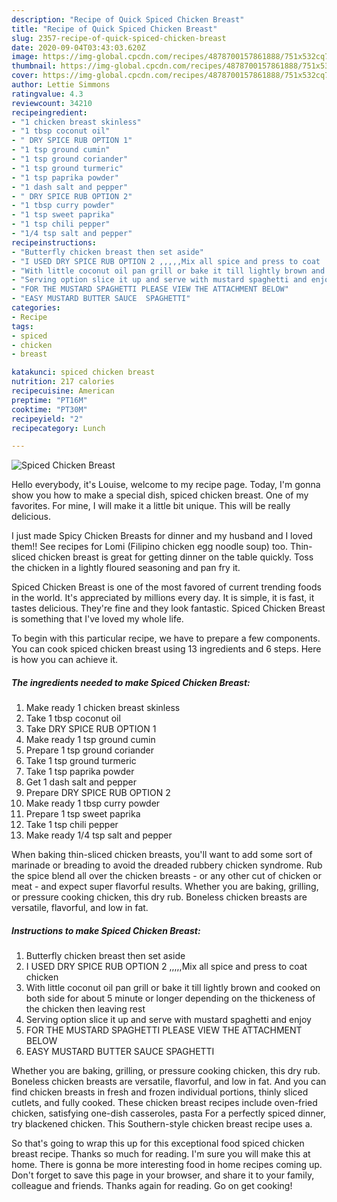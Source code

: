 ```yaml
---
description: "Recipe of Quick Spiced Chicken Breast"
title: "Recipe of Quick Spiced Chicken Breast"
slug: 2357-recipe-of-quick-spiced-chicken-breast
date: 2020-09-04T03:43:03.620Z
image: https://img-global.cpcdn.com/recipes/4878700157861888/751x532cq70/spiced-chicken-breast-recipe-main-photo.jpg
thumbnail: https://img-global.cpcdn.com/recipes/4878700157861888/751x532cq70/spiced-chicken-breast-recipe-main-photo.jpg
cover: https://img-global.cpcdn.com/recipes/4878700157861888/751x532cq70/spiced-chicken-breast-recipe-main-photo.jpg
author: Lettie Simmons
ratingvalue: 4.3
reviewcount: 34210
recipeingredient:
- "1 chicken breast skinless"
- "1 tbsp coconut oil"
- " DRY SPICE RUB OPTION 1"
- "1 tsp ground cumin"
- "1 tsp ground coriander"
- "1 tsp ground turmeric"
- "1 tsp paprika powder"
- "1 dash salt and pepper"
- " DRY SPICE RUB OPTION 2"
- "1 tbsp curry powder"
- "1 tsp sweet paprika"
- "1 tsp chili pepper"
- "1/4 tsp salt and pepper"
recipeinstructions:
- "Butterfly chicken breast then set aside"
- "I USED DRY SPICE RUB OPTION 2 ,,,,,Mix all spice and press to coat  chicken"
- "With little coconut oil pan grill or bake it till lightly brown and cooked on both side for about 5 minute or longer depending on the thickeness of the chicken then leaving rest"
- "Serving option slice it up and serve with mustard spaghetti and enjoy"
- "FOR THE MUSTARD SPAGHETTI PLEASE VIEW THE ATTACHMENT BELOW"
- "EASY MUSTARD BUTTER SAUCE  SPAGHETTI"
categories:
- Recipe
tags:
- spiced
- chicken
- breast

katakunci: spiced chicken breast 
nutrition: 217 calories
recipecuisine: American
preptime: "PT16M"
cooktime: "PT30M"
recipeyield: "2"
recipecategory: Lunch

---
```



![Spiced Chicken Breast](https://img-global.cpcdn.com/recipes/4878700157861888/751x532cq70/spiced-chicken-breast-recipe-main-photo.jpg)

Hello everybody, it's Louise, welcome to my recipe page. Today, I'm gonna show you how to make a special dish, spiced chicken breast. One of my favorites. For mine, I will make it a little bit unique. This will be really delicious.

I just made Spicy Chicken Breasts for dinner and my husband and I loved them!! See recipes for Lomi (Filipino chicken egg noodle soup) too. Thin-sliced chicken breast is great for getting dinner on the table quickly. Toss the chicken in a lightly floured seasoning and pan fry it.

Spiced Chicken Breast is one of the most favored of current trending foods in the world. It's appreciated by millions every day. It is simple, it is fast, it tastes delicious. They're fine and they look fantastic. Spiced Chicken Breast is something that I've loved my whole life.


To begin with this particular recipe, we have to prepare a few components. You can cook spiced chicken breast using 13 ingredients and 6 steps. Here is how you can achieve it.

<!--inarticleads1-->

##### The ingredients needed to make Spiced Chicken Breast:

1. Make ready 1 chicken breast skinless
1. Take 1 tbsp coconut oil
1. Take  DRY SPICE RUB OPTION 1
1. Make ready 1 tsp ground cumin
1. Prepare 1 tsp ground coriander
1. Take 1 tsp ground turmeric
1. Take 1 tsp paprika powder
1. Get 1 dash salt and pepper
1. Prepare  DRY SPICE RUB OPTION 2
1. Make ready 1 tbsp curry powder
1. Prepare 1 tsp sweet paprika
1. Take 1 tsp chili pepper
1. Make ready 1/4 tsp salt and pepper


When baking thin-sliced chicken breasts, you&#39;ll want to add some sort of marinade or breading to avoid the dreaded rubbery chicken syndrome. Rub the spice blend all over the chicken breasts - or any other cut of chicken or meat - and expect super flavorful results. Whether you are baking, grilling, or pressure cooking chicken, this dry rub. Boneless chicken breasts are versatile, flavorful, and low in fat. 

<!--inarticleads2-->

##### Instructions to make Spiced Chicken Breast:

1. Butterfly chicken breast then set aside
1. I USED DRY SPICE RUB OPTION 2 ,,,,,Mix all spice and press to coat  chicken
1. With little coconut oil pan grill or bake it till lightly brown and cooked on both side for about 5 minute or longer depending on the thickeness of the chicken then leaving rest
1. Serving option slice it up and serve with mustard spaghetti and enjoy
1. FOR THE MUSTARD SPAGHETTI PLEASE VIEW THE ATTACHMENT BELOW
1. EASY MUSTARD BUTTER SAUCE  SPAGHETTI


Whether you are baking, grilling, or pressure cooking chicken, this dry rub. Boneless chicken breasts are versatile, flavorful, and low in fat. And you can find chicken breasts in fresh and frozen individual portions, thinly sliced cutlets, and fully cooked. These chicken breast recipes include oven-fried chicken, satisfying one-dish casseroles, pasta For a perfectly spiced dinner, try blackened chicken. This Southern-style chicken breast recipe uses a. 

So that's going to wrap this up for this exceptional food spiced chicken breast recipe. Thanks so much for reading. I'm sure you will make this at home. There is gonna be more interesting food in home recipes coming up. Don't forget to save this page in your browser, and share it to your family, colleague and friends. Thanks again for reading. Go on get cooking!
